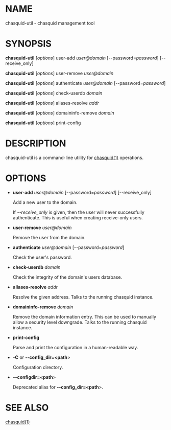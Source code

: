 # NAME

chasquid-util - chasquid management tool

# SYNOPSIS

**chasquid-util** \[_options_\] user-add _user@domain_ \[--password=_password_\] \[--receive\_only\]

**chasquid-util** \[_options_\] user-remove _user@domain_

**chasquid-util** \[_options_\] authenticate _user@domain_ \[--password=_password_\]

**chasquid-util** \[_options_\] check-userdb _domain_

**chasquid-util** \[_options_\] aliases-resolve _addr_

**chasquid-util** \[_options_\] domaininfo-remove _domain_

**chasquid-util** \[_options_\] print-config

# DESCRIPTION

chasquid-util is a command-line utility for [chasquid(1)](chasquid.1.md) operations.

# OPTIONS

- **user-add** _user@domain_ \[--password=_password_\] \[--receive\_only\]

    Add a new user to the domain.

    If _--receive\_only_ is given, then the user will never successfully
    authenticate. This is useful when creating receive-only users.

- **user-remove** _user@domain_

    Remove the user from the domain.

- **authenticate** _user@domain_ \[--password=_password_\]

    Check the user's password.

- **check-userdb** _domain_

    Check the integrity of the domain's users database.

- **aliases-resolve** _addr_

    Resolve the given address. Talks to the running chasquid instance.

- **domaininfo-remove** _domain_

    Remove the domain information entry. This can be used to manually allow a
    security level downgrade. Talks to the running chasquid instance.

- **print-config**

    Parse and print the configuration in a human-readable way.

- **-C** or **--config\_dir=&lt;path**>

    Configuration directory.

- **--configdir=&lt;path**>

    Deprecated alias for **--config\_dir=&lt;path**>.

# SEE ALSO

[chasquid(1)](chasquid.1.md)
